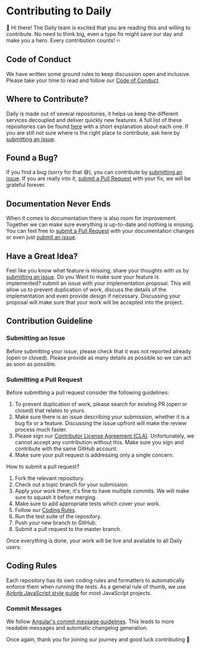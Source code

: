 # Contributing to Daily

:wave: Hi there! The Daily team is excited that you are reading this and willing to contribute.
No need to think big, even a typo fix might save our day and make you a hero. 
Every contribution counts! :fire:


## Code of Conduct

We have written some ground rules to keep discussion open and inclusive.
Please take your time to read and follow our [Code of Conduct][coc].


## Where to Contribute?

Daily is made out of several repositories, it helps us keep the different services decoupled and deliver quickly new features.
A full list of these repositories can be found [here][projects] with a short explanation about each one.
If you are still not sure where is the right place to contribute, ask here by [submitting an issue][submit-issue].


## Found a Bug?

If you find a bug (sorry for that :sweat_smile:), you can contribute by [submitting an issue][submit-issue].
If you are really into it, [submit a Pull Request][submit-pr] with your fix, we will be grateful forever.

## Documentation Never Ends

When it comes to documentation there is also room for improvement. Together we can make sure everything is up-to-date and nothing is missing.
You can feel free to [submit a Pull Request][submit-pr] with your documentation changes or even just [submit an issue][submit-issue].


## Have a Great Idea?

Feel like you know what feature is missing, share your thoughts with us by [submitting an issue][submit-issue].
Do you Want to make sure your feature is implemented? submit an issue with your implementation proposal.
This will allow us to prevent duplication of work, discuss the details of the implementation and even provide design if necessary.
Discussing your proposal will make sure that your work will be accepted into the project.


## Contribution Guideline

### Submitting an Issue

Before submitting your issue, please check that it was not reported already (open or closed).
Please provide as many details as possible so we can act as soon as possible.


### Submitting a Pull Request

Before submitting a pull request consider the following guidelines:

1. To prevent duplication of work, please search for existing PR (open or closed) that relates to yours.
1. Make sure there is an issue describing your submission, whether it is a bug fix or a feature. Discussing the issue upfront will make the review process much faster.
1. Please sign our [Contributor License Agreement (CLA)][cla]. Unfortunately, we cannot accept any contribution without this. Make sure you sign and contribute with the same GitHub account.
1. Make sure your pull request is addressing only a single concern.
 
How to submit a pull request?

1. Fork the relevant repository.
1. Check out a topic branch for your submission.
1. Apply your work there, it's fine to have multiple commits. We will make sure to squash it before merging.
1. Make sure to add appropriate tests which cover your work.
1. Follow our [Coding Rules](#coding-rules).
1. Run the test suite of the repository.
1. Push your new branch to GitHub.
1. Submit a pull request to the master branch.

Once everything is done, your work will be live and available to all Daily users.

## Coding Rules

Each repository has its own coding rules and formatters to automatically enforce them when running the tests.
As a general rule of thumb, we use  [Airbnb JavaScript style guide][style] for most JavaScript projects.

### Commit Messages

We follow [Angular's commit message guidelines][commit]. This leads to more readable messages and automatic changelog generation.


Once again, thank you for joining our journey and good luck contributing :pray:


[coc]: https://github.com/dailydotdev/.github/blob/master/CODE_OF_CONDUCT.md
[projects]: https://github.com/dailydotdev/daily#projects
[submit-issue]: #submitting-an-issue
[submit-pr]: #submitting-a-pull-request
[cla]: https://cla-assistant.io/dailydotdev/daily
[style]: https://github.com/airbnb/javascript
[commit]: https://github.com/angular/angular/blob/master/CONTRIBUTING.md#commit

